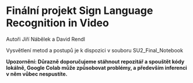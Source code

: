 # Finální projekt Sign Language Recognition in Video
Autoři Jiří Nábělek a David Rendl

Vysvětlení metod a postupů je k dispozici v souboru SU2_Final_Notebook

**Upozornění: Důrazně doporučujeme stáhnout repozitář a spouštět kódy lokálně, Google Colab může způsobovat problémy, a především inferenci v něm vůbec nespustíte.**

